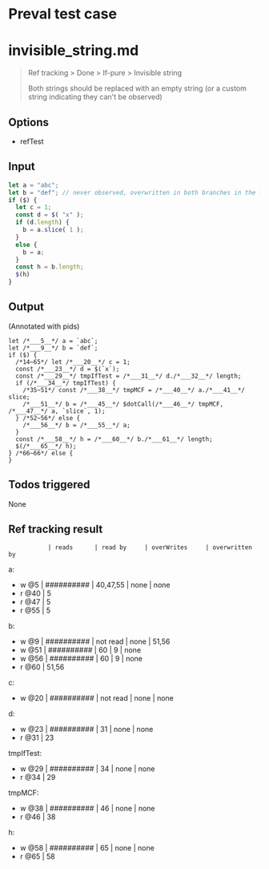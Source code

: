 # Preval test case

# invisible_string.md

> Ref tracking > Done > If-pure > Invisible string
>
> Both strings should be replaced with an empty string (or a custom string indicating they can't be observed)

## Options

- refTest

## Input

`````js filename=intro
let a = "abc";
let b = "def"; // never observed, overwritten in both branches in the loop
if ($) {
  let c = 1;
  const d = $( "x" );
  if (d.length) {
    b = a.slice( 1 );
  }
  else {
    b = a;
  }
  const h = b.length;
  $(h)
}
`````


## Output

(Annotated with pids)

`````filename=intro
let /*___5__*/ a = `abc`;
let /*___9__*/ b = `def`;
if ($) {
  /*14~65*/ let /*___20__*/ c = 1;
  const /*___23__*/ d = $(`x`);
  const /*___29__*/ tmpIfTest = /*___31__*/ d./*___32__*/ length;
  if (/*___34__*/ tmpIfTest) {
    /*35~51*/ const /*___38__*/ tmpMCF = /*___40__*/ a./*___41__*/ slice;
    /*___51__*/ b = /*___45__*/ $dotCall(/*___46__*/ tmpMCF, /*___47__*/ a, `slice`, 1);
  } /*52~56*/ else {
    /*___56__*/ b = /*___55__*/ a;
  }
  const /*___58__*/ h = /*___60__*/ b./*___61__*/ length;
  $(/*___65__*/ h);
} /*66~66*/ else {
}
`````


## Todos triggered


None


## Ref tracking result


               | reads      | read by     | overWrites     | overwritten by
a:
  - w @5       | ########## | 40,47,55    | none           | none
  - r @40      | 5
  - r @47      | 5
  - r @55      | 5

b:
  - w @9       | ########## | not read    | none           | 51,56
  - w @51      | ########## | 60          | 9              | none
  - w @56      | ########## | 60          | 9              | none
  - r @60      | 51,56

c:
  - w @20      | ########## | not read    | none           | none

d:
  - w @23      | ########## | 31          | none           | none
  - r @31      | 23

tmpIfTest:
  - w @29      | ########## | 34          | none           | none
  - r @34      | 29

tmpMCF:
  - w @38      | ########## | 46          | none           | none
  - r @46      | 38

h:
  - w @58      | ########## | 65          | none           | none
  - r @65      | 58
